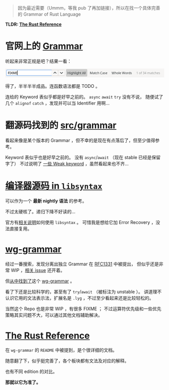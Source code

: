 <!--
title: "寻找 Rust Grammar 之路"
created: 2019-07-16T22:49:58+0800
tags:
- rust
- parser
modified:
- time: 2019-06-22T18:50:55+0800
-->

> 因为最近需要（Ummm，等我 pub 了再加链接），所以在找一个具体完善的 Grammar of Rust Language

**TLDR: [The Rust Reference][rust_reference]**

# 官网上的 [Grammar][official_site]

听起来非常正规是吧？结果一看：

![](assets/rust_grammar/fixmes.png)

得了，半半半半成品。连函数语法都是 TODO 。

连给的 Keyword 表似乎都是好早之前的。
`async` `await` `try` 没有不说，
随便试了几个 `alignof` `catch` ，发现并可以当 Identifier 用啊...

# 翻源码找到的 [src/grammar][src_grammar]

看起来像是某个版本的 Grammar ，但不幸的是现在有点落后了，但至少值得参考。

Keyword 表似乎也是好早之前的。
没有 `async`/`await` （现在 stable 已经是保留字了）
不过说明了 [一些 Weak keyword][weak_keyword] ，虽然看起来也不齐...

# [编译器源码 in `libsyntax`][libsyntax]

可以作为一个 **最新 nightly 语法** 的参考。

不过太硬核了。递归下降不好读的...

官方有[相关说明][libsyntax_usage]如何使用 `libsyntax` 。
可惜我是想给它加 Error Recovery ，没法直接复用。

# [wg-grammar][wg_grammar]

经过一番搜索，发现分离出独立 Grammar 在 [RFC1331][rfc1331] 中被提出，
但似乎还是非常 WIP ，[相关 issue][rfc1331_issue] 还开着。

但[从中找到了][issue_comment]这个 [wg-grammar][wg_grammar] 。

看了下还是比较科学的，甚至有了 `try`/`await` （被标注为 unstable ）。
讲道理不认识它用的文法表示法，扩展名是 `.lyg` ，不过至少看起来还是比较轻松的。

当然这个 Repo 也是非常 WIP ，有很多 FIXME ；
不过运算符优先级和一些优先策略其实问题不大，可以通过其他文档辅助解决。

# [The Rust Reference][rust_reference]

在 `wg-grammar` 的 `README` 中被提到，是个很详细的文档。

随意翻了下，似乎挺完善了，各个板块都有文法及对应的解释。

也有不同 edition 的对比。

**那就以它为准了。**

[official_site]: https://doc.rust-lang.org/grammar.html
[src_grammar]: https://github.com/rust-lang/rust/tree/master/src/grammar
[weak_keyword]: https://github.com/rust-lang/rust/blob/2a663555ddf36f6b041445894a8c175cd1bc718c/src/grammar/parser-lalr.y#L1815
[libsyntax]: https://github.com/rust-lang/rust/blob/master/src/libsyntax/parse/parser.rs
[libsyntax_usage]: https://rust-lang.github.io/rustc-guide/the-parser.html
[wg_grammar]: https://github.com/rust-lang-nursery/wg-grammar
[rfc1331]: https://github.com/rust-lang/rfcs/blob/master/text/1331-grammar-is-canonical.md
[rfc1331_issue]: https://github.com/rust-lang/rust/issues/30942
[issue_comment]: https://github.com/rust-lang/rust/issues/30942#issuecomment-452617641
[rust_reference]: https://doc.rust-lang.org/nightly/reference
